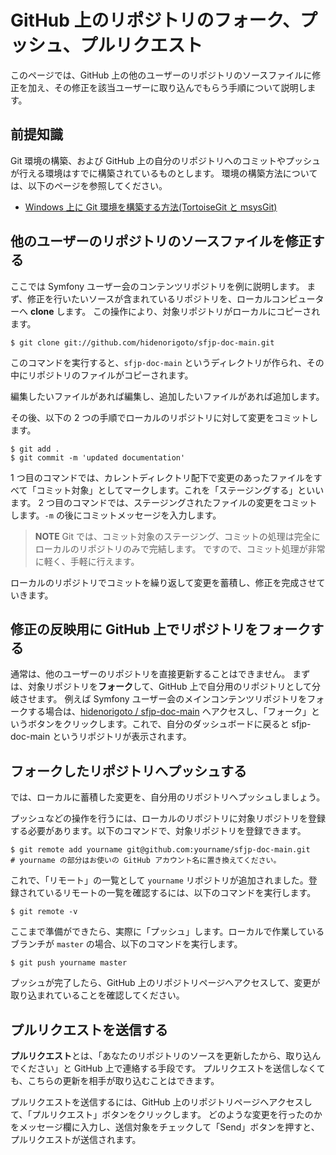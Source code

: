 GitHub 上のリポジトリのフォーク、プッシュ、プルリクエスト
=========================================================

このページでは、GitHub 上の他のユーザーのリポジトリのソースファイルに修正を加え、その修正を該当ユーザーに取り込んでもらう手順について説明します。


前提知識
--------

Git 環境の構築、および GitHub 上の自分のリポジトリへのコミットやプッシュが行える環境はすでに構築されているものとします。
環境の構築方法については、以下のページを参照してください。

  - [Windows 上に Git 環境を構築する方法(TortoiseGit と msysGit)](setup-git-windows)


他のユーザーのリポジトリのソースファイルを修正する
--------------------------------------------------

ここでは Symfony ユーザー会のコンテンツリポジトリを例に説明します。
まず、修正を行いたいソースが含まれているリポジトリを、ローカルコンピューターへ **clone** します。
この操作により、対象リポジトリがローカルにコピーされます。

    $ git clone git://github.com/hidenorigoto/sfjp-doc-main.git

このコマンドを実行すると、`sfjp-doc-main` というディレクトリが作られ、その中にリポジトリのファイルがコピーされます。

編集したいファイルがあれば編集し、追加したいファイルがあれば追加します。

その後、以下の 2 つの手順でローカルのリポジトリに対して変更をコミットします。

    $ git add .
    $ git commit -m 'updated documentation'

1 つ目のコマンドでは、カレントディレクトリ配下で変更のあったファイルをすべて「コミット対象」としてマークします。これを「ステージングする」といいます。
2 つ目のコマンドでは、ステージングされたファイルの変更をコミットします。`-m` の後にコミットメッセージを入力します。


> **NOTE**
> Git では、コミット対象のステージング、コミットの処理は完全にローカルのリポジトリのみで完結します。
> ですので、コミット処理が非常に軽く、手軽に行えます。


ローカルのリポジトリでコミットを繰り返して変更を蓄積し、修正を完成させていきます。


修正の反映用に GitHub 上でリポジトリをフォークする
--------------------------------------------------

通常は、他のユーザーのリポジトリを直接更新することはできません。
まずは、対象リポジトリを**フォーク**して、GitHub 上で自分用のリポジトリとして分岐させます。
例えば Symfony ユーザー会のメインコンテンツリポジトリをフォークする場合は、[hidenorigoto / sfjp-doc-main](http://github.com/hidenorigoto/sfjp-doc-main) へアクセスし、「フォーク」というボタンをクリックします。これで、自分のダッシュボードに戻ると sfjp-doc-main というリポジトリが表示されます。


フォークしたリポジトリへプッシュする
------------------------------------

では、ローカルに蓄積した変更を、自分用のリポジトリへプッシュしましょう。

プッシュなどの操作を行うには、ローカルのリポジトリに対象リポジトリを登録する必要があります。以下のコマンドで、対象リポジトリを登録できます。

    $ git remote add yourname git@github.com:yourname/sfjp-doc-main.git
    # yourname の部分はお使いの GitHub アカウント名に置き換えてください。

これで、「リモート」の一覧として `yourname` リポジトリが追加されました。登録されているリモートの一覧を確認するには、以下のコマンドを実行します。

    $ git remote -v

ここまで準備ができたら、実際に「プッシュ」します。ローカルで作業しているブランチが `master` の場合、以下のコマンドを実行します。

    $ git push yourname master

プッシュが完了したら、GitHub 上のリポジトリページへアクセスして、変更が取り込まれていることを確認してください。


プルリクエストを送信する
------------------------

**プルリクエスト**とは、「あなたのリポジトリのソースを更新したから、取り込んでください」と GitHub 上で連絡する手段です。
プルリクエストを送信しなくても、こちらの更新を相手が取り込むことはできます。

プルリクエストを送信するには、GitHub 上のリポジトリページへアクセスして、「プルリクエスト」ボタンをクリックします。
どのような変更を行ったのかをメッセージ欄に入力し、送信対象をチェックして「Send」ボタンを押すと、プルリクエストが送信されます。

